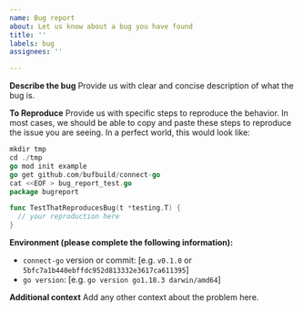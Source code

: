 ```yaml
---
name: Bug report
about: Let us know about a bug you have found
title: ''
labels: bug
assignees: ''

---
```


**Describe the bug**
Provide us with clear and concise description of what the bug is.

**To Reproduce**
Provide us with specific steps to reproduce the behavior. In most cases, we should be able to copy and paste these steps to reproduce the issue you are seeing. In a perfect world, this would look like:
```go
mkdir tmp
cd ./tmp
go mod init example
go get github.com/bufbuild/connect-go
cat <<EOF > bug_report_test.go
package bugreport

func TestThatReproducesBug(t *testing.T) {
  // your reproduction here
}
```

**Environment (please complete the following information):**
- `connect-go` version or commit: [e.g. `v0.1.0` or `5bfc7a1b440ebffdc952d813332e3617ca611395`]
 - `go version`: [e.g. `go version go1.18.3 darwin/amd64`]

**Additional context**
Add any other context about the problem here.
